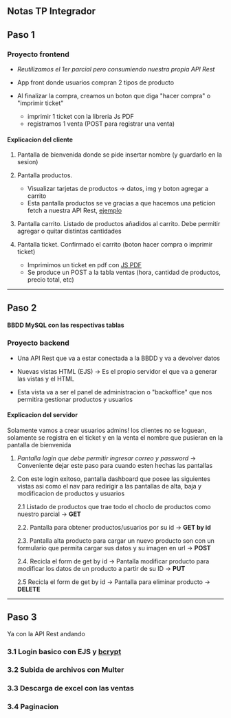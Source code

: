 
## Notas TP Integrador

## Paso 1
### Proyecto frontend
- *Reutilizamos el 1er parcial pero consumiendo nuestra propia API Rest*

- App front donde usuarios compran 2 tipos de producto

- Al finalizar la compra, creamos un boton que diga "hacer compra" o "imprimir ticket"
    - imprimir 1 ticket con la libreria Js PDF
    - registramos 1 venta (POST para registrar una venta)

#### **Explicacion del cliente**

1. Pantalla de bienvenida donde se pide insertar nombre (y guardarlo en la sesion)

2. Pantalla productos. 
    - Visualizar tarjetas de productos -> datos, img y boton agregar a carrito
    - Esta pantalla productos se ve gracias a que hacemos una peticion fetch a nuestra API Rest, [ejemplo](https://jsonplaceholder.typicode.com/users)

3. Pantalla carrito. Listado de productos añadidos al carrito. Debe permitir agregar o quitar distintas cantidades

4. Pantalla ticket. Confirmado el carrito (boton hacer compra o imprimir ticket)
    - Imprimimos un ticket en pdf con [JS PDF](https://raw.githack.com/MrRio/jsPDF/master/docs/index.html)
    - Se produce un POST a la tabla ventas (hora, cantidad de productos, precio total, etc)

---

## Paso 2

#### BBDD MySQL con las respectivas tablas 

### Proyecto backend
- Una API Rest que va a estar conectada a la BBDD y va a devolver datos

- Nuevas vistas HTML (EJS) -> Es el propio servidor el que va a generar las vistas y el HTML
- Esta vista va a ser el panel de administracion o "backoffice" que nos permitira gestionar productos y usuarios


#### **Explicacion del servidor**
Solamente vamos a crear usuarios admins! los clientes no se loguean, solamente se registra en el ticket y en la venta el nombre que pusieran en la pantalla de bienvenida

1. *Pantalla login que debe permitir ingresar correo y password* -> Conveniente dejar este paso para cuando esten hechas las pantallas

2. Con este login exitoso, pantalla dashboard que posee las siguientes vistas asi como el nav para redirigir a las pantallas de alta, baja y modificacion de productos y usuarios

    2.1 Listado de productos que trae todo el choclo de productos como nuestro parcial -> **GET**

    2.2. Pantalla para obtener productos/usuarios por su id -> **GET by id**

    2.3. Pantalla alta producto para cargar un nuevo producto son con un formulario que permita cargar sus datos y su imagen en url  -> **POST**

    2.4. Recicla el form de get by id -> Pantalla modificar producto para modificar los datos de un producto a partir de su ID -> **PUT**

    2.5 Recicla el form de get by id -> Pantalla para eliminar producto -> **DELETE**

---

## Paso 3
Ya con la API Rest andando 

### 3.1 Login basico con EJS y [bcrypt](https://www.npmjs.com/package/bcrypt)

### 3.2 Subida de archivos con Multer

### 3.3 Descarga de excel con las ventas

### 3.4 Paginacion

